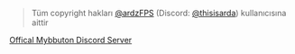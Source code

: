 > Tüm copyright hakları [@ardzFPS](https://github.com/ardzFPS) (Discord: [@thisisarda](https://discord.com/user/711886425557041172)) kullanıcısına aittir



[Offical Mybbuton Discord Server](https://discord.gg/qmZsGvMP46)
